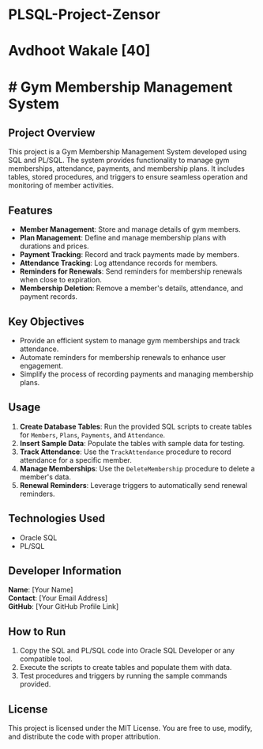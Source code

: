 # PLSQL-Project-Zensor
# Avdhoot Wakale [40]
# # Gym Membership Management System

## Project Overview
This project is a Gym Membership Management System developed using SQL and PL/SQL. The system provides functionality to manage gym memberships, attendance, payments, and membership plans. It includes tables, stored procedures, and triggers to ensure seamless operation and monitoring of member activities.

## Features
- **Member Management**: Store and manage details of gym members.
- **Plan Management**: Define and manage membership plans with durations and prices.
- **Payment Tracking**: Record and track payments made by members.
- **Attendance Tracking**: Log attendance records for members.
- **Reminders for Renewals**: Send reminders for membership renewals when close to expiration.
- **Membership Deletion**: Remove a member's details, attendance, and payment records.

## Key Objectives
- Provide an efficient system to manage gym memberships and track attendance.
- Automate reminders for membership renewals to enhance user engagement.
- Simplify the process of recording payments and managing membership plans.

## Usage
1. **Create Database Tables**: Run the provided SQL scripts to create tables for `Members`, `Plans`, `Payments`, and `Attendance`.
2. **Insert Sample Data**: Populate the tables with sample data for testing.
3. **Track Attendance**: Use the `TrackAttendance` procedure to record attendance for a specific member.
4. **Manage Memberships**: Use the `DeleteMembership` procedure to delete a member's data.
5. **Renewal Reminders**: Leverage triggers to automatically send renewal reminders.

## Technologies Used
- Oracle SQL
- PL/SQL

## Developer Information
**Name**: [Your Name]  
**Contact**: [Your Email Address]  
**GitHub**: [Your GitHub Profile Link]

## How to Run
1. Copy the SQL and PL/SQL code into Oracle SQL Developer or any compatible tool.
2. Execute the scripts to create tables and populate them with data.
3. Test procedures and triggers by running the sample commands provided.

## License
This project is licensed under the MIT License. You are free to use, modify, and distribute the code with proper attribution.


